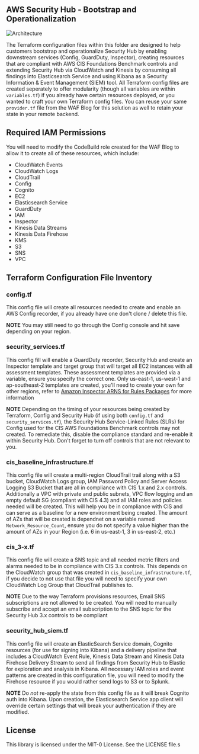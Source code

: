 ## AWS Security Hub - Bootstrap and Operationalization
![Architecture](https://github.com/aws-samples/aws-security-services-with-terraform/blob/master/AWS%20Security%20Hub%20-%20Bootstrap%20and%20Operationalization/Terraform%20Security%20Hub%20Operationalization.jpg)

The Terraform configuration files within this folder are designed to help customers bootstrap and operationalize Security Hub by enabling downstream services (Config, GuardDuty, Inspector), creating resources that are compliant with AWS CIS Foundations Benchmark controls and extending Security Hub via CloudWatch and Kinesis by consuming all findings into Elasticsearch Service and using Kibana as a Security Information & Event Management (SIEM) tool. All Terraform config files are created seperately to offer modularity (though all variables are within `variables.tf`) if you already have certain resources deployed, or you wanted to craft your own Terraform config files. You can reuse your same `provider.tf` file from the WAF Blog for this solution as well to retain your state in your remote backend.

## Required IAM Permissions
You will need to modify the CodeBuild role created for the WAF Blog to allow it to create all of these resources, which include:
- CloudWatch Events
- CloudWatch Logs
- CloudTrail
- Config
- Cognito
- EC2
- Elasticsearch Service
- GuardDuty
- IAM
- Inspector
- Kinesis Data Streams
- Kinesis Data Firehose
- KMS
- S3
- SNS
- VPC

## Terraform Configuration File Inventory
### config.tf
This config file will create all resources needed to create and enable an AWS Config recorder, if you already have one don't clone / delete this file.

**NOTE** You may still need to go through the Config console and hit save depending on your region.

### security_services.tf
This config fill will enable a GuardDuty recorder, Security Hub and create an Inspector template and target group that will target all EC2 instances with all assessment templates. These assessment templates are provided via a variable, ensure you specify the correct one. Only us-east-1, us-west-1 and ap-southeast-2 templates are created, you'll need to create your own for other regions, refer to [Amazon Inspector ARNS for Rules Packages](https://docs.aws.amazon.com/inspector/latest/userguide/inspector_rules-arns.html) for more information

**NOTE** Depending on the timing of your resources being created by Terraform, Config and Security Hub (if using both `config.tf` and `security_services.tf`), the Security Hub Service-Linked Rules (SLRs) for Config used for the CIS AWS Foundations Benchmark controls may not created. To remediate this, disable the compliance standard and re-enable it within Security Hub. Don't forget to turn off controls that are not relevant to you.

### cis_baseline_infrastructure.tf
This config file will create a multi-region CloudTrail trail along with a S3 bucket, CloudWatch Logs group, IAM Password Policy and Server Access Logging S3 Bucket that are all in compliance with CIS 1.x and 2.x controls. Additionally a VPC with private and public subnets, VPC flow logging and an empty default SG (compliant with CIS 4.3) and all IAM roles and policies needed will be created. This will help you be in compliance with CIS and can serve as a baseline for a new environment being created. The amount of AZs that will be created is dependnet on a variable named `Network_Resource_Count`, ensure you do not specify a value higher than the amount of AZs in your Region (i.e. 6 in us-east-1, 3 in us-east-2, etc.)

### cis_3-x.tf
This config file will create a SNS topic and all needed metric filters and alarms needed to be in compliance with CIS 3.x controls. This depends on the CloudWatch group that was created in `cis_baseline_infrastructure.tf`, if you decide to not use that file you will need to specify your own CloudWatch Log Group that CloudTrail publishes to.

**NOTE** Due to the way Terraform provisions resources, Email SNS subscriptions are not allowed to be created. You will need to manually subscribe and accept an email subscription to the SNS topic for the Security Hub 3.x controls to be compliant

### security_hub_siem.tf
This config file will create an ElasticSearch Service domain, Cognito resources (for use for signing into Kibana) and a delivery pipeline that includes a CloudWatch Event Rule, Kinesis Data Stream and Kinesis Data Firehose Delivery Stream to send all findings from Security Hub to Elastic for exploration and analysis in Kibana. All necessary IAM roles and event patterns are created in this configuration file, you will need to modify the Firehose resource if you would rather send logs to S3 or to Splunk.

**NOTE** Do *not* re-apply the state from this config file as it will break Cognito auth into Kibana. Upon creation, the Elasticsearch Service app client will override certain settings that will break your authentication if they are modified.

## License

This library is licensed under the MIT-0 License. See the LICENSE file.s